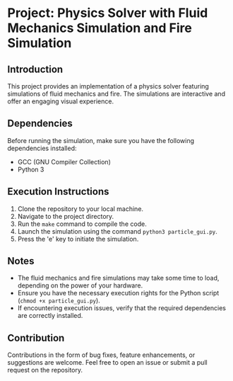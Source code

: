 # Project: Physics Solver with Fluid Mechanics Simulation and Fire Simulation

## Introduction
This project provides an implementation of a physics solver featuring simulations of fluid mechanics and fire. The simulations are interactive and offer an engaging visual experience.

## Dependencies
Before running the simulation, make sure you have the following dependencies installed:
- GCC (GNU Compiler Collection)
- Python 3

## Execution Instructions

1. Clone the repository to your local machine.
2. Navigate to the project directory.
3. Run the `make` command to compile the code.
4. Launch the simulation using the command `python3 particle_gui.py`.
5. Press the 'e' key to initiate the simulation.

## Notes

- The fluid mechanics and fire simulations may take some time to load, depending on the power of your hardware.
- Ensure you have the necessary execution rights for the Python script (`chmod +x particle_gui.py`).
- If encountering execution issues, verify that the required dependencies are correctly installed.

## Contribution
Contributions in the form of bug fixes, feature enhancements, or suggestions are welcome. Feel free to open an issue or submit a pull request on the repository.

